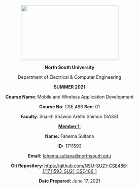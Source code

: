 <p style="text-align: center;">&nbsp;</p>
<p style="text-align: center;">&nbsp;</p>
<p align="center"><strong><img src="https://media.dhakatribune.com/uploads/2016/11/nsulogo.jpg" alt="" width="307" height="172" /></strong></p>



<p align="center"><strong>North South University</strong></p>
<p align="center">Department of Electrical &amp; Computer Engineering</p>
<p align="center"><strong>SUMMER 2021 </strong></p>


<p align="center"><strong>Course Name</strong>: Mobile and Wireless Application Development </p>
<p align="center"><strong>Course No</strong>: CSE 486 <strong>Sec</strong><strong>:</strong> 01</p>
<p align="center"><strong>Faculty</strong>: Shaikh Shawon Arefin Shimon (SAS3)</p>
<p align="center"><strong><u>Member 1</u></strong><u>:</u></p>
<p align="center"><strong>Name</strong><strong>:</strong> Fahema Sultana </p>
<p align="center"><strong>ID</strong><strong>:&nbsp; </strong>1711593</p>
<p align="center"><strong>Email</strong><strong>:</strong> <a href="fahema.sultana@northsouth.edu">fahema.sultana@northsouth.edu</a></p>

<p align="center"><strong>Git Repository</strong><strong>: </strong><a href="https://github.com/NSU-SU21-CSE486-1/1711593_SU21_CSE486_1">https://github.com/NSU-SU21-CSE486-1/1711593_SU21_CSE486_1</a></p>

<p align="center"><strong>Date Prepared</strong><strong>: </strong> June 17, 2021</p>
<p><strong>&nbsp;</strong></p>
<p><strong>&nbsp;</strong></p>
